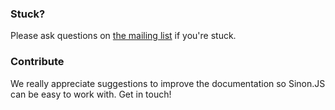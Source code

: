 ### Stuck?

Please ask questions on [the mailing list](http://groups.google.com/group/sinonjs) if you're stuck.

### Contribute

We really appreciate suggestions to improve the documentation so Sinon.JS can be easy to work with. Get in touch!
